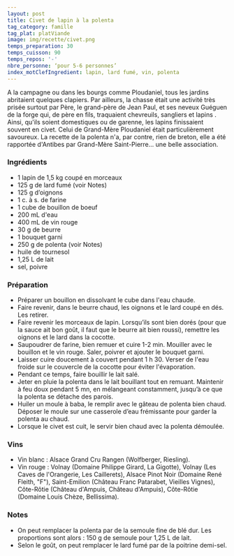 ```yaml
---
layout: post
title: Civet de lapin à la polenta
tag_category: famille
tag_plat: platViande
image: img/recette/civet.png
temps_preparation: 30
temps_cuisson: 90
temps_repos: '-'
nbre_personne: ‘pour 5-6 personnes’
index_motClefIngredient: lapin, lard fumé, vin, polenta
---
```

A la campagne ou dans les bourgs comme Ploudaniel, tous les jardins abritaient quelques clapiers. Par ailleurs, la chasse était une activité très prisée surtout par Père, le grand-père de Jean Paul, et ses neveux Guéguen de la forge qui, de père en fils, traquaient chevreuils, sangliers et lapins . Ainsi, qu'ils soient domestiques ou de garenne, les lapins finissaient souvent en civet. Celui de Grand-Mère Ploudaniel était particulièrement savoureux. La recette de la polenta n'a, par contre, rien de breton, elle a été rapportée d'Antibes par Grand-Mère Saint-Pierre... une belle association.  

### Ingrédients
* 1 lapin de 1,5 kg coupé en morceaux
* 125 g de lard fumé (voir Notes)
* 125 g d’oignons
* 1 c. à s. de farine
* 1 cube de bouillon de boeuf
* 200 mL d'eau
* 400 mL de vin rouge
* 30 g de beurre
* 1 bouquet garni
* 250 g de polenta (voir Notes)
* huile de tournesol
* 1,25 L de lait
* sel, poivre


### Préparation
* Préparer un bouillon en dissolvant le cube dans l'eau chaude.
* Faire revenir, dans le beurre chaud, les oignons et le lard coupé en dés. Les retirer.
* Faire revenir les morceaux de lapin. Lorsqu’ils sont bien dorés (pour que la sauce ait bon goût, il faut que le beurre ait bien roussi), remettre les oignons et le lard dans la cocotte.
* Saupoudrer de farine, bien remuer et cuire 1-2 min. Mouiller avec le bouillon et le vin rouge. Saler, poivrer et ajouter le bouquet garni.
* Laisser cuire doucement à couvert pendant 1 h 30. Verser de l'eau froide sur le couvercle de la cocotte pour éviter l'évaporation.
* Pendant ce temps, faire bouillir le lait salé.
* Jeter en pluie la polenta dans le lait bouillant tout en remuant. Maintenir à feu doux pendant 5 mn, en mélangeant constamment, jusqu’à ce que la polenta se détache des parois.
* Huiler un moule à baba, le remplir avec le gâteau de polenta bien chaud. Déposer le moule sur une casserole d’eau frémissante pour garder la polenta au chaud.
* Lorsque le civet est cuit, le servir bien chaud avec la polenta démoulée.


### Vins
* Vin blanc : Alsace Grand Cru Rangen (Wolfberger, Riesling).
* Vin rouge : Volnay (Domaine Philippe Girard, La Gigotte), Volnay (Les Caves de l'Orangerie, Les Caillerets), Alsace Pinot Noir (Domaine René Fleith, "F"), Saint-Emilion (Château Franc Patarabet, Vieilles Vignes), Côte-Rôtie (Château d'Ampuis, Château d'Ampuis), Côte-Rôtie (Domaine Louis Chèze, Bellissima).


### Notes
* On peut remplacer la polenta par de la semoule fine de blé dur. Les proportions sont alors : 150 g de semoule pour 1,25 L de lait.
 * Selon le goût, on peut remplacer le lard fumé par de la poitrine demi-sel.
